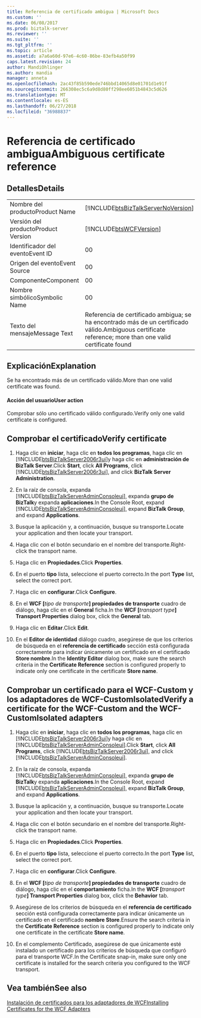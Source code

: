 ```yaml
---
title: Referencia de certificado ambigua | Microsoft Docs
ms.custom: ''
ms.date: 06/08/2017
ms.prod: biztalk-server
ms.reviewer: ''
ms.suite: ''
ms.tgt_pltfrm: ''
ms.topic: article
ms.assetid: a7a6a60d-97e6-4c60-86be-83efb4a50f99
caps.latest.revision: 24
author: MandiOhlinger
ms.author: mandia
manager: anneta
ms.openlocfilehash: 2ac43f85b590ede746bbd14065d8e01701d1e91f
ms.sourcegitcommit: 266308ec5c6a9d8d80ff298ee6051b4843c5d626
ms.translationtype: MT
ms.contentlocale: es-ES
ms.lasthandoff: 06/27/2018
ms.locfileid: "36988837"
---
```

# <a name="ambiguous-certificate-reference"></a><span data-ttu-id="91ce8-102">Referencia de certificado ambigua</span><span class="sxs-lookup"><span data-stu-id="91ce8-102">Ambiguous certificate reference</span></span>
## <a name="details"></a><span data-ttu-id="91ce8-103">Detalles</span><span class="sxs-lookup"><span data-stu-id="91ce8-103">Details</span></span>  
  
|                 |                                                                                    |
|-----------------|------------------------------------------------------------------------------------|
|  <span data-ttu-id="91ce8-104">Nombre del producto</span><span class="sxs-lookup"><span data-stu-id="91ce8-104">Product Name</span></span>   | [!INCLUDE[btsBizTalkServerNoVersion](../includes/btsbiztalkservernoversion-md.md)] |
| <span data-ttu-id="91ce8-105">Versión del producto</span><span class="sxs-lookup"><span data-stu-id="91ce8-105">Product Version</span></span> |             [!INCLUDE[btsWCFVersion](../includes/btswcfversion-md.md)]             |
|    <span data-ttu-id="91ce8-106">Identificador del evento</span><span class="sxs-lookup"><span data-stu-id="91ce8-106">Event ID</span></span>     |                                         <span data-ttu-id="91ce8-107">0</span><span class="sxs-lookup"><span data-stu-id="91ce8-107">0</span></span>                                          |
|  <span data-ttu-id="91ce8-108">Origen del evento</span><span class="sxs-lookup"><span data-stu-id="91ce8-108">Event Source</span></span>   |                                         <span data-ttu-id="91ce8-109">0</span><span class="sxs-lookup"><span data-stu-id="91ce8-109">0</span></span>                                          |
|    <span data-ttu-id="91ce8-110">Componente</span><span class="sxs-lookup"><span data-stu-id="91ce8-110">Component</span></span>    |                                         <span data-ttu-id="91ce8-111">0</span><span class="sxs-lookup"><span data-stu-id="91ce8-111">0</span></span>                                          |
|  <span data-ttu-id="91ce8-112">Nombre simbólico</span><span class="sxs-lookup"><span data-stu-id="91ce8-112">Symbolic Name</span></span>  |                                         <span data-ttu-id="91ce8-113">0</span><span class="sxs-lookup"><span data-stu-id="91ce8-113">0</span></span>                                          |
|  <span data-ttu-id="91ce8-114">Texto del mensaje</span><span class="sxs-lookup"><span data-stu-id="91ce8-114">Message Text</span></span>   |       <span data-ttu-id="91ce8-115">Referencia de certificado ambigua; se ha encontrado más de un certificado válido.</span><span class="sxs-lookup"><span data-stu-id="91ce8-115">Ambiguous certificate reference; more than one valid certificate found</span></span>       |
  
## <a name="explanation"></a><span data-ttu-id="91ce8-116">Explicación</span><span class="sxs-lookup"><span data-stu-id="91ce8-116">Explanation</span></span>  
 <span data-ttu-id="91ce8-117">Se ha encontrado más de un certificado válido.</span><span class="sxs-lookup"><span data-stu-id="91ce8-117">More than one valid certificate was found.</span></span>  
  
#### <a name="user-action"></a><span data-ttu-id="91ce8-118">Acción del usuario</span><span class="sxs-lookup"><span data-stu-id="91ce8-118">User action</span></span>  
 <span data-ttu-id="91ce8-119">Comprobar sólo uno certificado válido configurado.</span><span class="sxs-lookup"><span data-stu-id="91ce8-119">Verify only one valid certificate is configured.</span></span>  
  
## <a name="verify-certificate"></a><span data-ttu-id="91ce8-120">Comprobar el certificado</span><span class="sxs-lookup"><span data-stu-id="91ce8-120">Verify certificate</span></span> 
  
1. <span data-ttu-id="91ce8-121">Haga clic en **iniciar**, haga clic en **todos los programas**, haga clic en [!INCLUDE[btsBizTalkServer2006r3ui](../includes/btsbiztalkserver2006r3ui-md.md)]y haga clic en **administración de BizTalk Server**.</span><span class="sxs-lookup"><span data-stu-id="91ce8-121">Click **Start**, click **All Programs**, click [!INCLUDE[btsBizTalkServer2006r3ui](../includes/btsbiztalkserver2006r3ui-md.md)], and click **BizTalk Server Administration**.</span></span>  
  
2. <span data-ttu-id="91ce8-122">En la raíz de consola, expanda [!INCLUDE[btsBizTalkServerAdminConsoleui](../includes/btsbiztalkserveradminconsoleui-md.md)], expanda **grupo de BizTalk**y expanda **aplicaciones**.</span><span class="sxs-lookup"><span data-stu-id="91ce8-122">In the Console Root, expand [!INCLUDE[btsBizTalkServerAdminConsoleui](../includes/btsbiztalkserveradminconsoleui-md.md)], expand **BizTalk Group**, and expand **Applications**.</span></span>  
  
3. <span data-ttu-id="91ce8-123">Busque la aplicación y, a continuación, busque su transporte.</span><span class="sxs-lookup"><span data-stu-id="91ce8-123">Locate your application and then locate your transport.</span></span>  
  
4. <span data-ttu-id="91ce8-124">Haga clic con el botón secundario en el nombre del transporte.</span><span class="sxs-lookup"><span data-stu-id="91ce8-124">Right-click the transport name.</span></span>  
  
5. <span data-ttu-id="91ce8-125">Haga clic en **Propiedades**.</span><span class="sxs-lookup"><span data-stu-id="91ce8-125">Click **Properties**.</span></span>  
  
6. <span data-ttu-id="91ce8-126">En el puerto **tipo** lista, seleccione el puerto correcto.</span><span class="sxs-lookup"><span data-stu-id="91ce8-126">In the port **Type** list, select the correct port.</span></span>  
  
7. <span data-ttu-id="91ce8-127">Haga clic en **configurar**.</span><span class="sxs-lookup"><span data-stu-id="91ce8-127">Click **Configure**.</span></span>  
  
8. <span data-ttu-id="91ce8-128">En el **WCF [**<em>tipo de transporte</em>**] propiedades de transporte** cuadro de diálogo, haga clic en el **General** ficha.</span><span class="sxs-lookup"><span data-stu-id="91ce8-128">In the **WCF [**<em>transport type</em>**] Transport Properties** dialog box, click the **General** tab.</span></span>  
  
9. <span data-ttu-id="91ce8-129">Haga clic en **Editar**.</span><span class="sxs-lookup"><span data-stu-id="91ce8-129">Click **Edit**.</span></span>  
  
10. <span data-ttu-id="91ce8-130">En el **Editor de identidad** diálogo cuadro, asegúrese de que los criterios de búsqueda en el **referencia de certificado** sección está configurada correctamente para indicar únicamente un certificado en el certificado **Store nombre**.</span><span class="sxs-lookup"><span data-stu-id="91ce8-130">In the **Identity Editor** dialog box, make sure the search criteria in the **Certificate Reference** section is configured properly to indicate only one certificate in the certificate **Store name**.</span></span>  
  
## <a name="verify-a-certificate-for-the-wcf-custom-and-the-wcf-customisolated-adapters"></a><span data-ttu-id="91ce8-131">Comprobar un certificado para el WCF-Custom y los adaptadores de WCF-CustomIsolated</span><span class="sxs-lookup"><span data-stu-id="91ce8-131">Verify a certificate for the WCF-Custom and the WCF-CustomIsolated adapters</span></span>  
  
1. <span data-ttu-id="91ce8-132">Haga clic en **iniciar**, haga clic en **todos los programas**, haga clic en [!INCLUDE[btsBizTalkServer2006r3ui](../includes/btsbiztalkserver2006r3ui-md.md)]y haga clic en [!INCLUDE[btsBizTalkServerAdminConsoleui](../includes/btsbiztalkserveradminconsoleui-md.md)].</span><span class="sxs-lookup"><span data-stu-id="91ce8-132">Click **Start**, click **All Programs**, click [!INCLUDE[btsBizTalkServer2006r3ui](../includes/btsbiztalkserver2006r3ui-md.md)], and click [!INCLUDE[btsBizTalkServerAdminConsoleui](../includes/btsbiztalkserveradminconsoleui-md.md)].</span></span>  
  
2. <span data-ttu-id="91ce8-133">En la raíz de consola, expanda [!INCLUDE[btsBizTalkServerAdminConsoleui](../includes/btsbiztalkserveradminconsoleui-md.md)], expanda **grupo de BizTalk**y expanda **aplicaciones**.</span><span class="sxs-lookup"><span data-stu-id="91ce8-133">In the Console Root, expand [!INCLUDE[btsBizTalkServerAdminConsoleui](../includes/btsbiztalkserveradminconsoleui-md.md)], expand **BizTalk Group**, and expand **Applications**.</span></span>  
  
3. <span data-ttu-id="91ce8-134">Busque la aplicación y, a continuación, busque su transporte.</span><span class="sxs-lookup"><span data-stu-id="91ce8-134">Locate your application and then locate your transport.</span></span>  
  
4. <span data-ttu-id="91ce8-135">Haga clic con el botón secundario en el nombre del transporte.</span><span class="sxs-lookup"><span data-stu-id="91ce8-135">Right-click the transport name.</span></span>  
  
5. <span data-ttu-id="91ce8-136">Haga clic en **Propiedades**.</span><span class="sxs-lookup"><span data-stu-id="91ce8-136">Click **Properties**.</span></span>  
  
6. <span data-ttu-id="91ce8-137">En el puerto **tipo** lista, seleccione el puerto correcto.</span><span class="sxs-lookup"><span data-stu-id="91ce8-137">In the port **Type** list, select the correct port.</span></span>  
  
7. <span data-ttu-id="91ce8-138">Haga clic en **configurar**.</span><span class="sxs-lookup"><span data-stu-id="91ce8-138">Click **Configure**.</span></span>  
  
8. <span data-ttu-id="91ce8-139">En el **WCF [**<em>tipo de transporte</em>**] propiedades de transporte** cuadro de diálogo, haga clic en el **comportamiento** ficha.</span><span class="sxs-lookup"><span data-stu-id="91ce8-139">In the **WCF [**<em>transport type</em>**] Transport Properties** dialog box, click the **Behavior** tab.</span></span>  
  
9. <span data-ttu-id="91ce8-140">Asegúrese de los criterios de búsqueda en el **referencia de certificado** sección está configurada correctamente para indicar únicamente un certificado en el certificado **nombre Store**.</span><span class="sxs-lookup"><span data-stu-id="91ce8-140">Ensure the search criteria in the **Certificate Reference** section is configured properly to indicate only one certificate in the certificate **Store name**.</span></span>  
  
10. <span data-ttu-id="91ce8-141">En el complemento Certificado, asegúrese de que únicamente esté instalado un certificado para los criterios de búsqueda que configuró para el transporte WCF.</span><span class="sxs-lookup"><span data-stu-id="91ce8-141">In the Certificate snap-in, make sure only one certificate is installed for the search criteria you configured to the WCF transport.</span></span>  
  
## <a name="see-also"></a><span data-ttu-id="91ce8-142">Vea también</span><span class="sxs-lookup"><span data-stu-id="91ce8-142">See also</span></span>
[<span data-ttu-id="91ce8-143">Instalación de certificados para los adaptadores de WCF</span><span class="sxs-lookup"><span data-stu-id="91ce8-143">Installing Certificates for the WCF Adapters</span></span>](../core/installing-certificates-for-the-wcf-adapters.md)  
 